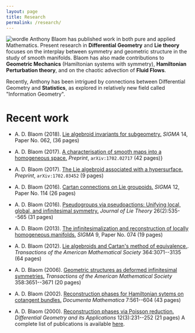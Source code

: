 ```yaml
---
layout: page
title: Research
permalink: /research/
---
```

![wordle]({{base.url}}/assets/wordle.png)
Anthony Blaom has published work in both pure and applied Mathematics. 
Present research in **Differential Geometry** and **Lie theory** focuses on the
interplay between symmetry and geometric structure in the study of smooth
manifolds. Blaom has also made contributions to **Geometric
  Mechanics** (Hamiltonian systems with symmetry), **Hamiltonian
  Perturbation theory**, and on the chaotic advection of **Fluid
  Flows**.

Recently, Anthony has been intrigued by connections between
Differential Geometry and **Statistics**, as explored in relatively
new field called "Information Geometry".

# Recent work

- A. D. Blaom (2018). [Lie algebroid invariants for
   subgeometry.](https://arxiv.org/abs/1703.03851) *SIGMA* 14, Paper No. 062, (36 pages)

- A. D. Blaom (2017). [A characterisation of smooth maps
  into a homogeneous space.](https://arxiv.org/abs/1702.02717) *Preprint*, `arXiv:1702.02717` (42 pages)}

- A. D. Blaom (2017). [The Lie algebroid associated with a
  hypersurface.](https://arxiv.org/abs/1702.03452) *Preprint*, `arXiv:1702.03452` (9 pages)

- A. D. Blaom (2016). [Cartan connections on Lie
  groupoids.](https://arxiv.org/abs/1605.04365) *SIGMA* 12, Paper No. 114 (26 pages)

- A. D. Blaom (2016). [Pseudogroups via pseudoactions:
  Unifying local, global, and infinitesimal symmetry.](https://www.researchgate.net/publication/267454445_Pseudogroups_via_pseudoactions_Unifying_local_global_and_infinitesimal_symmetry)  *Journal of
    Lie Theory* 26(2):535--565 (31 pages)

- A. D. Blaom (2013). [The infinitesimalization and
  reconstruction of locally homogeneous manifolds.](https://arxiv.org/abs/1304.7838) *SIGMA* 9, Paper No. 074 (19 pages)
	
- A. D. Blaom (2012). [Lie algebroids and Cartan's method of
  equivalence.](http://www.ams.org/journals/tran/2012-364-06/S0002-9947-2012-05441-9/S0002-9947-2012-05441-9.pdf). *Transactions of the American Mathematical
    Society* 364:3071--3135 (64 pages)

- A. D. Blaom (2006). [Geometric structures as
    deformed infinitesimal symmetries.](https://www.researchgate.net/publication/2112151_Geometric_structures_as_deformed_infinitesimal_symmetries) *Transactions of the
      American Mathematical Society* 358:3651--3671 (20 pages)

- A. D. Blaom (2002). [Reconstruction phases for Hamiltonian sytems on cotangent
    bundles.](http://emis.ams.org/journals/DMJDMV/vol-07/18.pdf) *Documenta Mathematica* 7:561--604 (43 pages)

- A. D. Blaom (2000). [Reconstruction phases via Poisson
  reduction.](https://pdfs.semanticscholar.org/42c3/11546339da02937f85a1f4a03dba2452927c.pdf) *Differential Geometry and its Applications* 12(3):231--252 (21 pages)
A complete list of publications is available [here](https://scholar.google.co.nz/citations?user=3kzwz40AAAAJ&hl=en).


